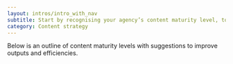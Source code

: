 ```yaml
---
layout: intros/intro_with_nav
subtitle: Start by recognising your agency’s content maturity level, to to know how you can progress and improve.
category: Content strategy
---
```

Below is an outline of content maturity levels with suggestions to improve outputs and efficiencies.
